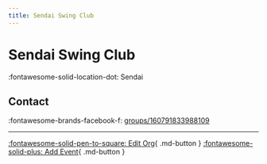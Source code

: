 ```yaml
---
title: Sendai Swing Club
---
```


# Sendai Swing Club

:fontawesome-solid-location-dot: Sendai  


## Contact

:fontawesome-brands-facebook-f: [groups/160791833988109](https://www.facebook.com/groups/160791833988109)  

---

[:fontawesome-solid-pen-to-square: Edit Org](https://github.com/swingdance/orgs/issues/new?assignees=&labels=update+org&projects=&template=03-update_entity.yml&title=Update%20Org%3A%20ja_JP%20%E2%80%A2%20Sendai%20Swing%20Club&region=ja_JP&id=sendai-swing-club&name=Sendai%20Swing%20Club){ .md-button } [:fontawesome-solid-plus: Add Event](https://github.com/swingdance/events/issues/new?assignees=&labels=add+event&projects=&template=02-add_entity.yml&title=Add%20Event%3A%20ja_JP%20%E2%80%A2%20%3CName%3E&region=ja_JP&province=Sendai&city=Sendai&org_id=sendai-swing-club){ .md-button }
